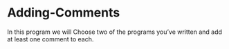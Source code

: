 # Adding-Comments
In this program we will Choose two of the programs you’ve written and add at least one comment to each.
